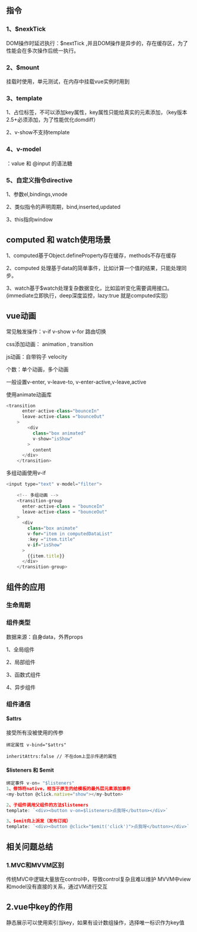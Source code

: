 ## 指令

### 1、$nexkTick

DOM操作时延迟执行：$nextTick ,并且DOM操作是异步的，存在缓存区，为了性能会在多次操作后统一执行。

### 2、$mount

挂载时使用，单元测试，在内存中挂载vue实例时用到

### 3、template

1、占位标签，不可以添加key属性，key属性只能给真实的元素添加，（key版本2.5+必须添加，为了性能优化domdiff）

2、v-show不支持template

### 4、v-model

：value 和 @input 的语法糖

### 5、自定义指令directive

1、参数el,bindings,vnode

2、类似指令的声明周期，bind,inserted,updated

3、this指向window

## computed 和 watch使用场景

1、computed基于Object.defineProperty存在缓存，methods不存在缓存

2、computed 处理基于data的简单事件，比如计算一个值的结果，只能处理同步。

3、watch基于$watch处理复杂数据变化，比如监听变化需要调用接口。(immediate立即执行，deep深度监控，lazy:true 就是computed实现)

## vue动画

常见触发操作：v-if v-show v-for 路由切换

css添加动画： animation , transition

js动画：自带钩子  velocity

个数：单个动画，多个动画

一般设置v-enter, v-leave-to, v-enter-active,v-leave,active

使用animate动画库

```js
<transition
      enter-active-class="bounceIn"
      leave-active-class ="bounceOut"
    >
        <div 
          class="box animated"
          v-show="isShow"
        >
          content
      </div>
    </transition>
```

多组动画使用v-if

```js
<input type="text" v-model="filter">
     
    <!-- 多组动画 -->
    <transition-group
      enter-active-class = "bounceIn"
      leave-active-class = "bounceOut"
    >
      <div 
        class="box animate"
        v-for="item in computedDataList"
        :key ="item.title"
        v-if="isShow"
      >
        {{item.title}}
      </div>
    </transition-group>
```

## 组件的应用

### 生命周期

### 组件类型

数据来源：自身data，外界props

1、全局组件

2、局部组件

3、函数式组件

4、异步组件

### 组件通信

#### $attrs

接受所有没被使用的传参

```
绑定属性 v-bind="$attrs"

inheritAttrs:false // 不在dom上显示传递的属性
```

#### $listeners 和 $emit

```js
绑定事件 v-on= "$listeners"
1、修饰符native，相当于原生的给模板的最外层元素添加事件
<my-button @click.native="show"></my-button>

2、子组件调用父组件的方法$listeners
template: `<div><button v-on=$listeners>点我呀</button></div>`

3、$emit向上派发（发布订阅）
template: `<div><button @click="$emit('click')">点我呀</button></div>`
```

## 相关问题总结

### 1.MVC和MVVM区别

传统MVC中逻辑大量放在control中，导致control复杂且难以维护
MVVM中view和model没有直接的关系，通过VM进行交互

## 2.vue中key的作用

静态展示可以使用索引当key，如果有设计数组操作，选择唯一标识作为key值
